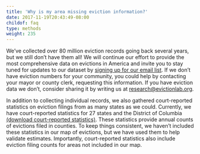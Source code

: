 ```yaml
---
title: 'Why is my area missing eviction information?'
date: 2017-11-19T20:43:49-08:00
childof: faq
type: methods
weight: 235
---
```

We’ve collected over 80 million eviction records going back several years, but we still don’t have them all! We will continue our effort to provide the most comprehensive data on evictions in America and invite you to stay tuned for updates to our dataset by <a href="#mc_embed_signup" class="smoothScroll">signing up for our email list</a>. If we don’t have eviction numbers for your community, you could help by contacting your mayor or county clerk, requesting this information. If you have eviction data we don’t, consider sharing it by writing us at <a href="mailto:research@evictionlab.org" target="_blank">research@evictionlab.org</a>.

In addition to collecting individual records, we also gathered court-reported statistics on eviction filings from as many states as we could. Currently, we have court-reported statistics for 27 states and the District of Columbia <a href="https://data-downloads.evictionlab.org/court-reported-stats/ExtStatsFull.xlsx">(download court-reported statistics)</a>. These statistics provide annual counts of evictions filed in counties. To keep things consistent, we haven’t included these statistics in our map of evictions, but we have used them to help validate estimates. Importantly, court-reported statistics also include eviction filing counts for areas not included in our map.


